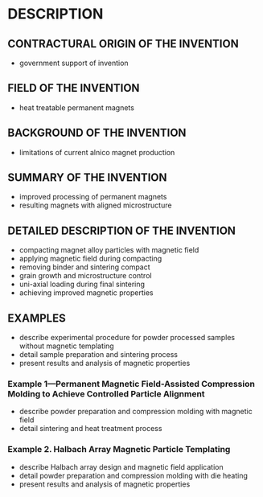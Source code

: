 # DESCRIPTION

## CONTRACTURAL ORIGIN OF THE INVENTION

- government support of invention

## FIELD OF THE INVENTION

- heat treatable permanent magnets

## BACKGROUND OF THE INVENTION

- limitations of current alnico magnet production

## SUMMARY OF THE INVENTION

- improved processing of permanent magnets
- resulting magnets with aligned microstructure

## DETAILED DESCRIPTION OF THE INVENTION

- compacting magnet alloy particles with magnetic field
- applying magnetic field during compacting
- removing binder and sintering compact
- grain growth and microstructure control
- uni-axial loading during final sintering
- achieving improved magnetic properties

## EXAMPLES

- describe experimental procedure for powder processed samples without magnetic templating
- detail sample preparation and sintering process
- present results and analysis of magnetic properties

### Example 1—Permanent Magnetic Field-Assisted Compression Molding to Achieve Controlled Particle Alignment

- describe powder preparation and compression molding with magnetic field
- detail sintering and heat treatment process

### Example 2. Halbach Array Magnetic Particle Templating

- describe Halbach array design and magnetic field application
- detail powder preparation and compression molding with die heating
- present results and analysis of magnetic properties

